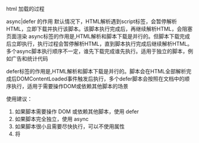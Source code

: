 html 加载的过程

async|defer 的作用
默认情况下，HTML解析遇到script标签，会暂停解析HTML，立即下载并执行该脚本。该脚本执行完成后，再继续解析HTML，会阻塞页面渲染
async标签的作用是,HTML解析和脚本下载是并行的。但脚本下载完成后立即执行，执行过程会暂停解析HTML，直到脚本执行完成后继续解析HTML。多个async脚本执行顺序不一定，谁先下载完成谁先执行。适用于独立的脚本，例如广告和统计代码

defer标签的作用是,HTML解析和脚本下载是并行的。脚本会在HTML全部解析完成后DOMContentLoaded事件触发后执行，多个defer脚本会按照在文档中的顺序执行，适用于需要操作DOM或依赖其他脚本的场景

使用建议：

1. 如果脚本需要操作 DOM 或依赖其他脚本，使用 defer
2. 如果脚本完全独立，使用 async
3. 如果脚本很小且需要尽快执行，可以不使用属性
4. 将 <script> 标签放在 </body> 之前也是一种常用的优化方式

注意事项：
1. async 和 defer 仅对外部脚本文件有效（带 src 属性的）
2. 内联脚本（直接写在 HTML 中的脚本）不受这两个属性影响
3. 现代浏览器都支持这两个属性，但在 IE9 以下只支持 defer

模块加载方案
1. CommonJS
Nodejs 采用的模块加载方案，require()导入，module.exports或者exports导出
2. AMD  Async Module Definition
浏览器端的异步模块加载方案，使用Requiresjs实现
define(function(require, exports, module){
    return{

    }
})

// 代码兼容CommonJS和AMD
;(
    function(root, factory){
        if(typeof define === 'function' && define.amd){
            define(['jquery'], factory)
        }else if(typeof require === 'function){
            moduel.exdports = factory(require('jquery'))
        }else{
            // 浏览器全局变量
            root.myModule = factory(root.jQuery)
        }

    }(
        typeof self !== 'undefined'?self:this,
        function($){
            function updateElement(selector, text){
                $(selector).text(text)
            }
            return {
                updateElement:updateElement
            }
        }
    )
)
3. UMD
通用模块定义，兼容AMD和CommonJS，可以在Nodejs和浏览器端使用
4. CMD seajs模块方案
写法
define(function(require, exports, module){
    require('xxx module')
    return{

    }
})
5. ES6
ECMAScript 官服标准模块化方案
使用import 和 export